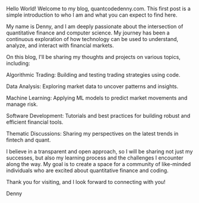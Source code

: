 Hello World!
Welcome to my blog, quantcodedenny.com. This first post is a simple introduction to who I am and what you can expect to find here.

My name is Denny, and I am deeply passionate about the intersection of quantitative finance and computer science. My journey has been a continuous exploration of how technology can be used to understand, analyze, and interact with financial markets.

On this blog, I'll be sharing my thoughts and projects on various topics, including:

Algorithmic Trading: Building and testing trading strategies using code.

Data Analysis: Exploring market data to uncover patterns and insights.

Machine Learning: Applying ML models to predict market movements and manage risk.

Software Development: Tutorials and best practices for building robust and efficient financial tools.

Thematic Discussions: Sharing my perspectives on the latest trends in fintech and quant.

I believe in a transparent and open approach, so I will be sharing not just my successes, but also my learning process and the challenges I encounter along the way. My goal is to create a space for a community of like-minded individuals who are excited about quantitative finance and coding.

Thank you for visiting, and I look forward to connecting with you!

Denny